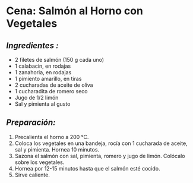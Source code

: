 # Cena: Salmón al Horno con Vegetales

## *Ingredientes :*
- 2 filetes de salmón (150 g cada uno)
- 1 calabacín, en rodajas
- 1 zanahoria, en rodajas
- 1 pimiento amarillo, en tiras
- 2 cucharadas de aceite de oliva
- 1 cucharadita de romero seco
- Jugo de 1/2 limón
- Sal y pimienta al gusto

## *Preparación:*
1. Precalienta el horno a 200 °C.
2. Coloca los vegetales en una bandeja, rocía con 1 cucharada de aceite, sal y pimienta. Hornea 10 minutos.
3. Sazona el salmón con sal, pimienta, romero y jugo de limón. Colócalo sobre los vegetales.
4. Hornea por 12-15 minutos hasta que el salmón esté cocido.
5. Sirve caliente.


